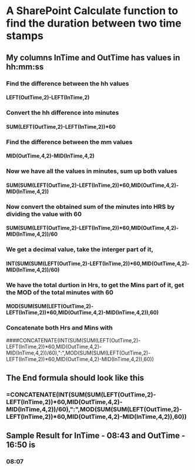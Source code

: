 # A SharePoint Calculate function to find the duration between two time stamps

## My columns InTime and OutTime has values in hh:mm:ss

### Find the difference between the hh values

#### LEFT(OutTime,2)-LEFT(InTime,2)

### Convert the hh difference into minutes

#### SUM(LEFT(OutTime,2)-LEFT(InTime,2))*60

### Find the difference between the mm values

#### MID(OutTime,4,2)-MID(InTime,4,2)

### Now we have all the values in minutes, sum up both values

#### SUM(SUM(LEFT(OutTime,2)-LEFT(InTime,2))*60,MID(OutTime,4,2)-MID(InTime,4,2))

### Now convert the obtained sum of the minutes into HRS by dividing the value with 60

#### SUM(SUM(LEFT(OutTime,2)-LEFT(InTime,2))*60,MID(OutTime,4,2)-MID(InTime,4,2))/60

### We get a decimal value, take the interger part of it,

#### INT(SUM(SUM(LEFT(OutTime,2)-LEFT(InTime,2))*60,MID(OutTime,4,2)-MID(InTime,4,2))/60)

### We have the total durtion in Hrs, to get the Mins part of it, get the MOD of the total minutes with 60

#### MOD(SUM(SUM(LEFT(OutTime,2)-LEFT(InTime,2))*60,MID(OutTime,4,2)-MID(InTime,4,2)),60)

### Concatenate both Hrs and Mins with
####CONCATENATE(INT(SUM(SUM(LEFT(OutTime,2)-LEFT(InTime,2))*60,MID(OutTime,4,2)-MID(InTime,4,2))/60),":",MOD(SUM(SUM(LEFT(OutTime,2)-LEFT(InTime,2))*60,MID(OutTime,4,2)-MID(InTime,4,2)),60))

## The End formula should look like this
### =CONCATENATE(INT(SUM(SUM(LEFT(OutTime,2)-LEFT(InTime,2))*60,MID(OutTime,4,2)-MID(InTime,4,2))/60),":",MOD(SUM(SUM(LEFT(OutTime,2)-LEFT(InTime,2))*60,MID(OutTime,4,2)-MID(InTime,4,2)),60))

## Sample Result for InTime -  08:43 and OutTime - 16:50 is
###  08:07



